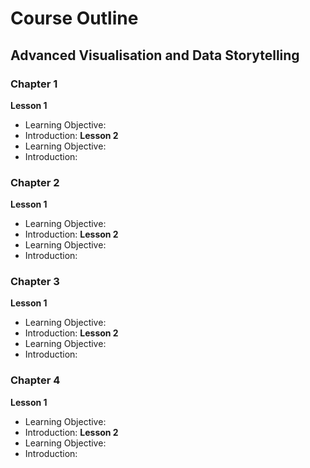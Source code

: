 # Course Outline 

## Advanced Visualisation and Data Storytelling 

### Chapter 1 
**Lesson 1**
- Learning Objective: 
- Introduction: 
**Lesson 2**
- Learning Objective: 
- Introduction: 

### Chapter 2 
**Lesson 1**
- Learning Objective: 
- Introduction: 
**Lesson 2**
- Learning Objective: 
- Introduction: 

### Chapter 3 
**Lesson 1**
- Learning Objective: 
- Introduction: 
**Lesson 2**
- Learning Objective: 
- Introduction: 

### Chapter 4 
**Lesson 1**
- Learning Objective: 
- Introduction: 
**Lesson 2**
- Learning Objective: 
- Introduction: 





